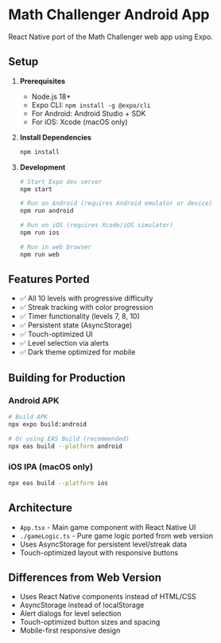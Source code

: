 # Math Challenger Android App

React Native port of the Math Challenger web app using Expo.

## Setup

1. **Prerequisites**
   - Node.js 18+
   - Expo CLI: `npm install -g @expo/cli`
   - For Android: Android Studio + SDK
   - For iOS: Xcode (macOS only)

2. **Install Dependencies**
   ```bash
   npm install
   ```

3. **Development**
   ```bash
   # Start Expo dev server
   npm start

   # Run on Android (requires Android emulator or device)
   npm run android

   # Run on iOS (requires Xcode/iOS simulator)
   npm run ios

   # Run in web browser
   npm run web
   ```

## Features Ported

- ✅ All 10 levels with progressive difficulty
- ✅ Streak tracking with color progression
- ✅ Timer functionality (levels 7, 8, 10)
- ✅ Persistent state (AsyncStorage)
- ✅ Touch-optimized UI
- ✅ Level selection via alerts
- ✅ Dark theme optimized for mobile

## Building for Production

### Android APK
```bash
# Build APK
npx expo build:android

# Or using EAS Build (recommended)
npx eas build --platform android
```

### iOS IPA (macOS only)
```bash
npx eas build --platform ios
```

## Architecture

- `App.tsx` - Main game component with React Native UI
- `./gameLogic.ts` - Pure game logic ported from web version
- Uses AsyncStorage for persistent level/streak data
- Touch-optimized layout with responsive buttons

## Differences from Web Version

- Uses React Native components instead of HTML/CSS
- AsyncStorage instead of localStorage
- Alert dialogs for level selection
- Touch-optimized button sizes and spacing
- Mobile-first responsive design